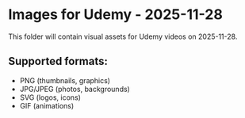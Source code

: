 # Images for Udemy - 2025-11-28

This folder will contain visual assets for Udemy videos on 2025-11-28.

## Supported formats:
- PNG (thumbnails, graphics)
- JPG/JPEG (photos, backgrounds)
- SVG (logos, icons)
- GIF (animations)
